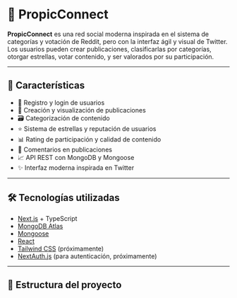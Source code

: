 # 🌟 PropicConnect

**PropicConnect** es una red social moderna inspirada en el sistema de categorías y votación de Reddit, pero con la interfaz ágil y visual de Twitter. Los usuarios pueden crear publicaciones, clasificarlas por categorías, otorgar estrellas, votar contenido, y ser valorados por su participación.

---

## 🚀 Características

- 🔐 Registro y login de usuarios
- 📝 Creación y visualización de publicaciones
- 🗃️ Categorización de contenido
- ⭐ Sistema de estrellas y reputación de usuarios
- 📊 Rating de participación y calidad de contenido
- 💬 Comentarios en publicaciones
- 📈 API REST con MongoDB y Mongoose
- ✨ Interfaz moderna inspirada en Twitter

---

## 🛠️ Tecnologías utilizadas

- [Next.js](https://nextjs.org/) + TypeScript
- [MongoDB Atlas](https://www.mongodb.com/cloud/atlas)
- [Mongoose](https://mongoosejs.com/)
- [React](https://reactjs.org/)
- [Tailwind CSS](https://tailwindcss.com/) (próximamente)
- [NextAuth.js](https://next-auth.js.org/) (para autenticación, próximamente)

---

## 📁 Estructura del proyecto

